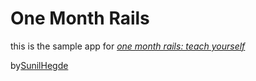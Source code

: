 # One Month Rails

this is the sample app for 
[*one month rails: teach yourself*](http://onemonthrails.com)

by[SunilHegde](http://google.com)
